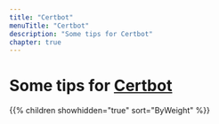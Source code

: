 ```yaml
---
title: "Certbot"
menuTitle: "Certbot"
description: "Some tips for Certbot"
chapter: true
---
```


# Some tips for [Certbot](https://certbot.eff.org/)

{{% children showhidden="true" sort="ByWeight" %}}